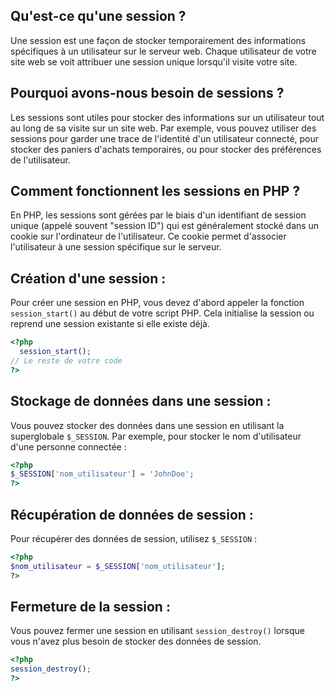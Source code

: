 
## Qu'est-ce qu'une session ?
Une session est une façon de stocker temporairement des informations spécifiques à un utilisateur sur le serveur web. Chaque utilisateur de votre site web se voit attribuer une session unique lorsqu'il visite votre site.

## Pourquoi avons-nous besoin de sessions ?
Les sessions sont utiles pour stocker des informations sur un utilisateur tout au long de sa visite sur un site web. Par exemple, vous pouvez utiliser des sessions pour garder une trace de l'identité d'un utilisateur connecté, pour stocker des paniers d'achats temporaires, ou pour stocker des préférences de l'utilisateur.

## Comment fonctionnent les sessions en PHP ?
En PHP, les sessions sont gérées par le biais d'un identifiant de session unique (appelé souvent "session ID") qui est généralement stocké dans un cookie sur l'ordinateur de l'utilisateur. Ce cookie permet d'associer l'utilisateur à une session spécifique sur le serveur.

## Création d'une session :
Pour créer une session en PHP, vous devez d'abord appeler la fonction `session_start()` au début de votre script PHP. Cela initialise la session ou reprend une session existante si elle existe déjà.
```php
<?php
  session_start();
// Le reste de votre code
?>
```

## Stockage de données dans une session :
Vous pouvez stocker des données dans une session en utilisant la superglobale `$_SESSION`. Par exemple, pour stocker le nom d'utilisateur d'une personne connectée :
```php
<?php
$_SESSION['nom_utilisateur'] = 'JohnDoe';
?>
```

## Récupération de données de session :
Pour récupérer des données de session, utilisez `$_SESSION` :
```php
<?php
$nom_utilisateur = $_SESSION['nom_utilisateur'];
?>
```

## Fermeture de la session :
Vous pouvez fermer une session en utilisant `session_destroy()` lorsque vous n'avez plus besoin de stocker des données de session.
```php
<?php
session_destroy();
?>
```